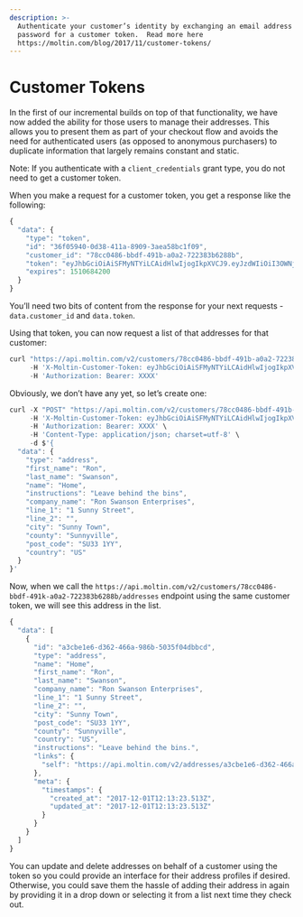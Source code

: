 ```yaml
---
description: >-
  Authenticate your customer’s identity by exchanging an email address and
  password for a customer token.  Read more here
  https://moltin.com/blog/2017/11/customer-tokens/
---
```


# Customer Tokens

In the first of our incremental builds on top of that functionality, we have now added the ability for those users to manage their addresses. This allows you to present them as part of your checkout flow and avoids the need for authenticated users \(as opposed to anonymous purchasers\) to duplicate information that largely remains constant and static.

Note: If you authenticate with a `client_credentials` grant type, you do not need to get a customer token.

When you make a request for a customer token, you get a response like the following:  


```javascript
{
  "data": {
    "type": "token",
    "id": "36f05940-0d38-411a-8909-3aea58bc1f09",
    "customer_id": "78cc0486-bbdf-491b-a0a2-722383b6288b",
    "token": "eyJhbGciOiAiSFMyNTYiLCAidHlwIjogIkpXVCJ9.eyJzdWIiOiI3OWNjMDQ4Ni1iYmRmLTQ5MWItYTBhMi03MjIzODNiNjI4OGIiLCJuYW1lIjoiUm9uIFN3YW5zb24iLCJleHAiOjE1MTA2ODQ.ea948e346d0683803aa4a2c09441bcbf7c79b",
    "expires": 1510684200
  }
}
```

You’ll need two bits of content from the response for your next requests - `data.customer_id` and `data.token`.

Using that token, you can now request a list of that addresses for that customer:

```javascript
curl "https://api.moltin.com/v2/customers/78cc0486-bbdf-491b-a0a2-722383b6288b/addresses" \
     -H 'X-Moltin-Customer-Token: eyJhbGciOiAiSFMyNTYiLCAidHlwIjogIkpXVCJ9.eyJzdWIiOiI3OWNjMDQ4Ni1iYmRmLTQ5MWItYTBhMi03MjIzODNiNjI4OGIiLCJuYW1lIjoiUm9uIFN3YW5zb24iLCJleHAiOjE1MTA2ODQ.ea948e346d0683803aa4a2c09441bcbf7c79b' \
     -H 'Authorization: Bearer: XXXX'
```

Obviously, we don’t have any yet, so let’s create one:  


```javascript
curl -X "POST" "https://api.moltin.com/v2/customers/78cc0486-bbdf-491b-a0a2-722383b6288b/addresses" \
     -H 'X-Moltin-Customer-Token: eyJhbGciOiAiSFMyNTYiLCAidHlwIjogIkpXVCJ9.eyJzdWIiOiI3OWNjMDQ4Ni1iYmRmLTQ5MWItYTBhMi03MjIzODNiNjI4OGIiLCJuYW1lIjoiUm9uIFN3YW5zb24iLCJleHAiOjE1MTA2ODQ.ea948e346d0683803aa4a2c09441bcbf7c79b' \
     -H 'Authorization: Bearer: XXXX' \
     -H 'Content-Type: application/json; charset=utf-8' \
     -d $'{
  "data": {
    "type": "address",
    "first_name": "Ron",
    "last_name": "Swanson",
    "name": "Home",
    "instructions": "Leave behind the bins",
    "company_name": "Ron Swanson Enterprises",
    "line_1": "1 Sunny Street",
    "line_2": "",
    "city": "Sunny Town",
    "county": "Sunnyville",
    "post_code": "SU33 1YY",
    "country": "US"
  }
}'
```

Now, when we call the `https://api.moltin.com/v2/customers/78cc0486-bbdf-491k-a0a2-722383b6288b/addresses` endpoint using the same customer token, we will see this address in the list.

```javascript
{
  "data": [
    {
      "id": "a3cbe1e6-d362-466a-986b-5035f04dbbcd",
      "type": "address",
      "name": "Home",
      "first_name": "Ron",
      "last_name": "Swanson",
      "company_name": "Ron Swanson Enterprises",
      "line_1": "1 Sunny Street",
      "line_2": "",
      "city": "Sunny Town",
      "post_code": "SU33 1YY",
      "county": "Sunnyville",
      "country": "US",
      "instructions": "Leave behind the bins.",
      "links": {
        "self": "https://api.moltin.com/v2/addresses/a3cbe1e6-d362-466a-986b-5035f012bbcd"
      },
      "meta": {
        "timestamps": {
          "created_at": "2017-12-01T12:13:23.513Z",
          "updated_at": "2017-12-01T12:13:23.513Z"
        }
      }
    }
  ]
}
```

You can update and delete addresses on behalf of a customer using the token so you could provide an interface for their address profiles if desired. Otherwise, you could save them the hassle of adding their address in again by providing it in a drop down or selecting it from a list next time they check out.

